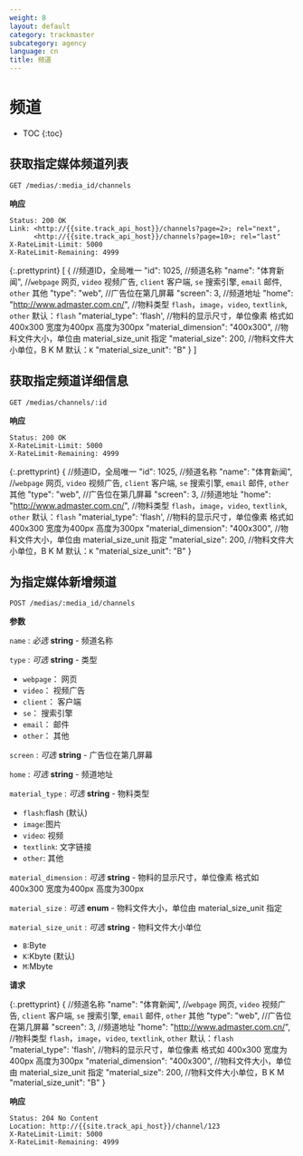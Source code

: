 ```yaml
---
weight: 8
layout: default
category: trackmaster
subcategory: agency
language: cn
title: 频道
---
```


# 频道

* TOC
{:toc}


## 获取指定媒体频道列表

    GET /medias/:media_id/channels

**响应**

    Status: 200 OK
    Link: <http://{{site.track_api_host}}/channels?page=2>; rel="next",
          <http://{{site.track_api_host}}/channels?page=10>; rel="last"
    X-RateLimit-Limit: 5000
    X-RateLimit-Remaining: 4999

{:.prettyprint}
    [
       {
            //频道ID，全局唯一
            "id": 1025,
            //频道名称
            "name": "体育新闻",
            //`webpage` 网页, `video` 视频广告, `client` 客户端, `se` 搜索引擎, `email` 邮件, `other` 其他
            "type": "web",
            //广告位在第几屏幕
            "screen": 3,
            //频道地址
            "home": "http://www.admaster.com.cn/",
            //物料类型 `flash`，`image`，`video`, `textlink`, `other` 默认：`flash`
            "material_type": 'flash',
            //物料的显示尺寸，单位像素 格式如 400x300 宽度为400px 高度为300px
            "material_dimension": "400x300",
            //物料文件大小，单位由 material_size_unit 指定
            "material_size": 200,
            //物料文件大小单位，B K M 默认：`K`
            "material_size_unit": "B"
        }
    ]

## 获取指定频道详细信息

    GET /medias/channels/:id

**响应**

    Status: 200 OK
    X-RateLimit-Limit: 5000
    X-RateLimit-Remaining: 4999

{:.prettyprint}
    {
        //频道ID，全局唯一
        "id": 1025,
        //频道名称
        "name": "体育新闻",
        //`webpage` 网页, `video` 视频广告, `client` 客户端, `se` 搜索引擎, `email` 邮件, `other` 其他
        "type": "web",
        //广告位在第几屏幕
        "screen": 3,
        //频道地址
        "home": "http://www.admaster.com.cn/",
        //物料类型 `flash`，`image`，`video`, `textlink`, `other` 默认：`flash`
        "material_type": 'flash',
        //物料的显示尺寸，单位像素 格式如 400x300 宽度为400px 高度为300px
        "material_dimension": "400x300",
        //物料文件大小，单位由 material_size_unit 指定
        "material_size": 200,
        //物料文件大小单位，B K M 默认：`K`
        "material_size_unit": "B"
    }


## 为指定媒体新增频道

    POST /medias/:media_id/channels

**参数**

`name`
: _必选_ **string** - 频道名称

`type`
: _可选_ **string** - 类型

  * `webpage`： 网页
  * `video`： 视频广告
  * `client`： 客户端
  * `se`： 搜索引擎
  * `email`： 邮件
  * `other`： 其他

`screen`
: _可选_ **string** - 广告位在第几屏幕

`home`
: _可选_ **string** - 频道地址

`material_type`
: _可选_ **string** - 物料类型 

  * `flash`:flash (默认)
  * `image`:图片
  * `video`: 视频
  * `textlink`: 文字链接
  * `other`: 其他

`material_dimension`
: _可选_ **string** - 物料的显示尺寸，单位像素 格式如 400x300 宽度为400px 高度为300px

`material_size`
: _可选_ **enum** - 物料文件大小，单位由 material_size_unit 指定

`material_size_unit`
: _可选_ **string** - 物料文件大小单位

  * `B`:Byte
  * `K`:Kbyte (默认)
  * `M`:Mbyte

**请求**

{:.prettyprint}
    {
        //频道名称
        "name": "体育新闻",
        //`webpage` 网页, `video` 视频广告, `client` 客户端, `se` 搜索引擎, `email` 邮件, `other` 其他
        "type": "web",
        //广告位在第几屏幕
        "screen": 3,
        //频道地址
        "home": "http://www.admaster.com.cn/",
        //物料类型 `flash`，`image`，`video`, `textlink`, `other` 默认：`flash`
        "material_type": 'flash',
        //物料的显示尺寸，单位像素 格式如 400x300 宽度为400px 高度为300px
        "material_dimension": "400x300",
        //物料文件大小，单位由 material_size_unit 指定
        "material_size": 200,
        //物料文件大小单位，B K M
        "material_size_unit": "B"
    }


**响应**

    Status: 204 No Content
    Location: http://{{site.track_api_host}}/channel/123
    X-RateLimit-Limit: 5000
    X-RateLimit-Remaining: 4999
